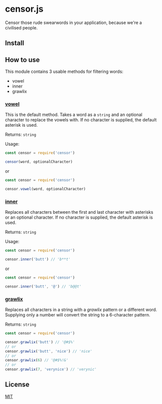 # censor.js
Censor those rude swearwords in your application, because we're a civilised people.

## Install



## How to use

This module contains 3 usable methods for filtering words: 
* vowel
* inner
* grawlix

### [vowel](index.js#L19)
This is the default method.
Takes a word as a `string` and an optional character to replace the vowels with. If no character is supplied, the default asterisk is used. 

Returns: `string`

Usage: 
```js
const censor = require('censor')

censor(word, optionalCharacter)
```
or
```js
const censor = require('censor')

censor.vowel(word, optionalCharacter)
```

### [inner](index.js#L23)
Replaces all characters between the first and last character with asterisks or an optional character. If no character is supplied, the default asterisk is used.
 
Returns: `string`

Usage:
```js
const censor = require('censor')

censor.inner('butt') // 'b**t'
```
or
```js
const censor = require('censor')

censor.inner('butt', '@') // 'b@@t'
```

### [grawlix](index.js#L35)
Replaces all characters in a string with a _grawlix_ pattern or a different word.
Supplying only a number will convert the string to a 6-character pattern.

Returns: `string`
```js
const censor = require('censor')

censor.grawlix('butt') // '@#$%'
// or
censor.grawlix('butt', 'nice') // 'nice'
// or
censor.grawlix(6) // '@#$%!&'
// or
censor.grawlix(7, 'verynice') // 'verynic'
```

## License
[MIT](LICENSE)